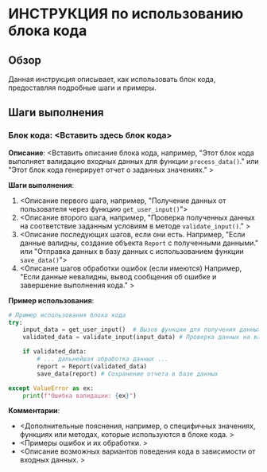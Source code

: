 # ИНСТРУКЦИЯ по использованию блока кода

## Обзор

Данная инструкция описывает, как использовать блок кода, предоставляя подробные шаги и примеры.

## Шаги выполнения

### Блок кода: <Вставить здесь блок кода>

**Описание**:  <Вставить описание блока кода, например, "Этот блок кода выполняет валидацию входных данных для функции `process_data()`." или "Этот блок кода генерирует отчет о заданных значениях." >

**Шаги выполнения**:
1. <Описание первого шага, например, "Получение данных от пользователя через функцию `get_user_input()`">
2. <Описание второго шага, например, "Проверка полученных данных на соответствие заданным условиям в методе `validate_input()`." >
3. <Описание последующих шагов, если они есть. Например, "Если данные валидны, создание объекта `Report` с полученными данными." или "Отправка данных в базу данных с использованием функции `save_data()`">
4. <Описание шагов обработки ошибок (если имеются)  Например, "Если данные невалидны, вывод сообщения об ошибке и завершение выполнения кода." >


**Пример использования**:

```python
# Пример использования блока кода
try:
    input_data = get_user_input()  # Вызов функции для получения данных от пользователя
    validated_data = validate_input(input_data) # Проверка данных на валидность

    if validated_data:
        # ... дальнейшая обработка данных ...
        report = Report(validated_data)
        save_data(report) # Сохранение отчета в базе данных

except ValueError as ex:
    print(f"Ошибка валидации: {ex}")
```

**Комментарии**:

* <Дополнительные пояснения, например, о специфичных значениях, функциях или методах, которые используются в блоке кода. >
* <Примеры ошибок и их обработки. >
* <Описание возможных вариантов поведения кода в зависимости от входных данных. >